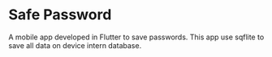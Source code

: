# Safe Password

A mobile app developed in Flutter to save passwords.
This app use sqflite to save all data on device intern database.
